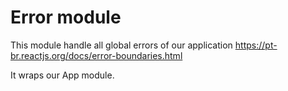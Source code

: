 # Error module

This module handle all global errors of our application
https://pt-br.reactjs.org/docs/error-boundaries.html

It wraps our App module.
